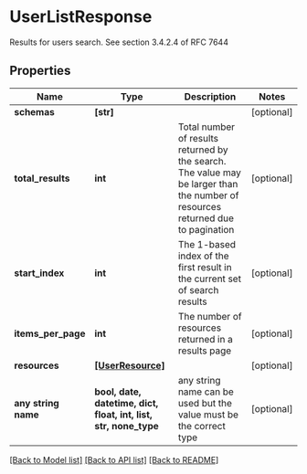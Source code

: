 # UserListResponse

Results for users search. See section 3.4.2.4 of RFC 7644

## Properties
Name | Type | Description | Notes
------------ | ------------- | ------------- | -------------
**schemas** | **[str]** |  | [optional] 
**total_results** | **int** | Total number of results returned by the search. The value may be larger than the number of resources returned due to pagination | [optional] 
**start_index** | **int** | The 1-based index of the first result in the current set of search results | [optional] 
**items_per_page** | **int** | The number of resources returned in a results page | [optional] 
**resources** | [**[UserResource]**](UserResource.md) |  | [optional] 
**any string name** | **bool, date, datetime, dict, float, int, list, str, none_type** | any string name can be used but the value must be the correct type | [optional]

[[Back to Model list]](../README.md#documentation-for-models) [[Back to API list]](../README.md#documentation-for-api-endpoints) [[Back to README]](../README.md)


